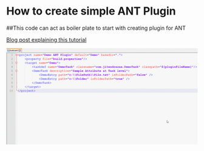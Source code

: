 # How to create simple ANT Plugin

##This code can act as boiler plate to start with creating plugin for ANT

[Blog post explaining this tutorial](http://www.jitendrazaa.com/blog/java/creating-custom-ant-plugin-or-task-in-java/)

![Demo](https://github.com/JitendraZaa/ANT_Demo_Plugin/blob/master/Demo/Creating%20ANT%20plugin.gif "Custom ANT Task")
